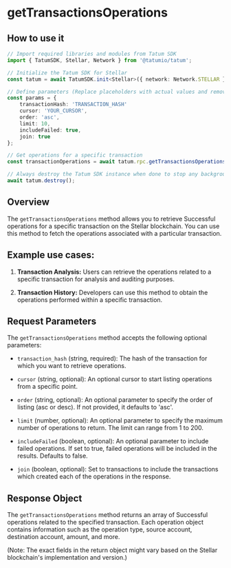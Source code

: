 # getTransactionsOperations

## How to use it

```typescript
// Import required libraries and modules from Tatum SDK
import { TatumSDK, Stellar, Network } from '@tatumio/tatum';

// Initialize the Tatum SDK for Stellar
const tatum = await TatumSDK.init<Stellar>({ network: Network.STELLAR });

// Define parameters (Replace placeholders with actual values and remove redundant)
const params = {
    transactionHash: 'TRANSACTION_HASH'
    cursor: 'YOUR_CURSOR',
    order: 'asc',
    limit: 10,
    includeFailed: true,
    join: true
};

// Get operations for a specific transaction
const transactionOperations = await tatum.rpc.getTransactionsOperations(params);

// Always destroy the Tatum SDK instance when done to stop any background processes
await tatum.destroy();
```

## Overview

The `getTransactionsOperations` method allows you to retrieve Successful operations for a specific transaction on the Stellar blockchain. You can use this method to fetch the operations associated with a particular transaction.

## Example use cases:

1. **Transaction Analysis:**
   Users can retrieve the operations related to a specific transaction for analysis and auditing purposes.

2. **Transaction History:**
   Developers can use this method to obtain the operations performed within a specific transaction.

## Request Parameters

The `getTransactionsOperations` method accepts the following optional parameters:

- `transaction_hash` (string, required):
  The hash of the transaction for which you want to retrieve operations.

- `cursor` (string, optional):
  An optional cursor to start listing operations from a specific point.

- `order` (string, optional):
  An optional parameter to specify the order of listing (asc or desc). If not provided, it defaults to 'asc'.

- `limit` (number, optional):
  An optional parameter to specify the maximum number of operations to return. The limit can range from 1 to 200.

- `includeFailed` (boolean, optional):
  An optional parameter to include failed operations. If set to true, failed operations will be included in the results. Defaults to false.

- `join` (boolean, optional):
    Set to transactions to include the transactions which created each of the operations in the response.



## Response Object

The `getTransactionsOperations` method returns an array of Successful operations related to the specified transaction. Each operation object contains information such as the operation type, source account, destination account, amount, and more.

(Note: The exact fields in the return object might vary based on the Stellar blockchain's implementation and version.)